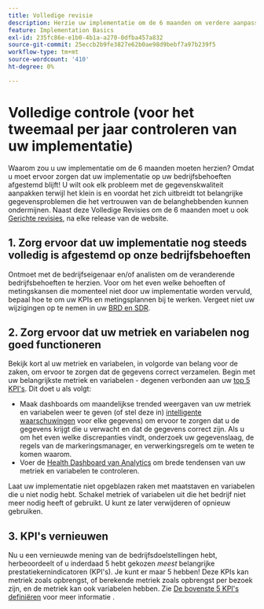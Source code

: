 ```yaml
---
title: Volledige revisie
description: Herzie uw implementatie om de 6 maanden om verdere aanpassing aan bedrijfsbehoeften en KPIs te verzekeren.
feature: Implementation Basics
exl-id: 235fc86e-e1b0-4b1a-a270-0dfba457a832
source-git-commit: 25eccb2b9fe3827e62b0ae98d9bebf7a97b239f5
workflow-type: tm+mt
source-wordcount: '410'
ht-degree: 0%

---
```


# Volledige controle (voor het tweemaal per jaar controleren van uw implementatie)

Waarom zou u uw implementatie om de 6 maanden moeten herzien? Omdat u moet ervoor zorgen dat uw implementatie op uw bedrijfsbehoeften afgestemd blijft! U wilt ook elk probleem met de gegevenskwaliteit aanpakken terwijl het klein is en voordat het zich uitbreidt tot belangrijke gegevensproblemen die het vertrouwen van de belanghebbenden kunnen ondermijnen. Naast deze Volledige Revisies om de 6 maanden moet u ook [Gerichte revisies](/help/implement/review/focused-review.md), na elke release van de website.

## 1. Zorg ervoor dat uw implementatie nog steeds volledig is afgestemd op onze bedrijfsbehoeften

Ontmoet met de bedrijfseigenaar en/of analisten om de veranderende bedrijfsbehoeften te herzien. Voor om het even welke behoeften of metingskansen die momenteel niet door uw implementatie worden vervuld, bepaal hoe te om uw KPIs en metingsplannen bij te werken. Vergeet niet uw wijzigingen op te nemen in uw [BRD en SDR](https://experienceleague.adobe.com/docs/analytics-learn/tutorials/implementation/implementation-basics/creating-a-business-requirements-document.html?lang=en#implementation).

## 2. Zorg ervoor dat uw metriek en variabelen nog goed functioneren

Bekijk kort al uw metriek en variabelen, in volgorde van belang voor de zaken, om ervoor te zorgen dat de gegevens correct verzamelen. Begin met uw belangrijkste metriek en variabelen - degenen verbonden aan uw [top 5 KPI&#39;s](https://experienceleague.adobe.com/docs/analytics/implementation/review/define-kpis.html?lang=en#review). Dit doet u als volgt:

* Maak dashboards om maandelijkse trended weergaven van uw metriek en variabelen weer te geven (of stel deze in) [intelligente waarschuwingen](https://experienceleague.adobe.com/docs/analytics/analyze/analysis-workspace/virtual-analyst/intelligent-alerts/intellligent-alerts.html#analysis-workspace) voor elke gegevens) om ervoor te zorgen dat u de gegevens krijgt die u verwacht en dat de gegevens correct zijn. Als u om het even welke discrepanties vindt, onderzoek uw gegevenslaag, de regels van de markeringsmanager, en verwerkingsregels om te weten te komen waarom.
* Voer de [Health Dashboard van Analytics](https://assets.adobe.com/public/9549dbe7-765a-4899-77b8-85cbba1a4252) om brede tendensen van uw metriek en variabelen te controleren.

Laat uw implementatie niet opgeblazen raken met maatstaven en variabelen die u niet nodig hebt. Schakel metriek of variabelen uit die het bedrijf niet meer nodig heeft of gebruikt. U kunt ze later verwijderen of opnieuw gebruiken.

## 3. KPI&#39;s vernieuwen

Nu u een vernieuwde mening van de bedrijfsdoelstellingen hebt, herbeoordeelt of u inderdaad 5 hebt gekozen *meest* belangrijke prestatiekernindicatoren (KPI&#39;s). Je kunt er maar 5 hebben! Deze KPIs kan metriek zoals opbrengst, of berekende metriek zoals opbrengst per bezoek zijn, en de metriek kan ook variabelen hebben. Zie [De bovenste 5 KPI&#39;s definiëren](/help/implement/review/define-kpis.md) voor meer informatie .
